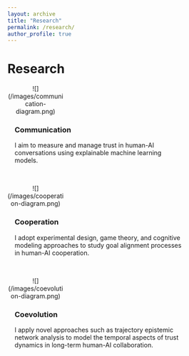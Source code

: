 ```yaml
---
layout: archive
title: "Research"
permalink: /research/
author_profile: true
---
```


<style>
/* Custom CSS for two-column research layout */
.research-row {
  display: flex;
  flex-wrap: wrap;
  align-items: center;
  margin-bottom: 2rem;
}
.research-image {
  flex: 0 0 25%;
  max-width: 25%;
  text-align: center;
}
.research-image img {
  max-width: 100%;
  height: auto;
  border-radius: 4px; /* optional styling */
}
.research-content {
  flex: 0 0 75%;
  max-width: 75%;
  padding-left: 1rem;
}
@media(max-width: 768px) {
  /* Stack columns on narrow screens */
  .research-row {
    flex-direction: column;
  }
  .research-image,
  .research-content {
    flex: 0 0 100%;
    max-width: 100%;
    padding-left: 0;
  }
}
</style>

# Research

<!-- Row 1: Communication -->
<div class="research-row">

  <!-- Left: Plot/Image -->
  <div class="research-image">
    ![](/images/communication-diagram.png)
  </div>

  <!-- Right: Direction Title and Description -->
  <div class="research-content">
  
  ### Communication
  I aim to measure and manage trust in human-AI conversations using explainable machine learning models.
  
  </div>
</div>

<!-- Row 2: Cooperation -->
<div class="research-row">

  <!-- Left: Plot/Image -->
  <div class="research-image">
    ![](/images/cooperation-diagram.png)
  </div>

  <!-- Right: Direction Title and Description -->
  <div class="research-content">
  
  ### Cooperation
  I adopt experimental design, game theory, and cognitive modeling approaches to study goal alignment processes in human-AI cooperation.
  
  </div>
</div>

<!-- Row 3: Coevolution -->
<div class="research-row">

  <!-- Left: Plot/Image -->
  <div class="research-image">
    ![](/images/coevolution-diagram.png)
  </div>

  <!-- Right: Direction Title and Description -->
  <div class="research-content">
  
  ### Coevolution
  I apply novel approaches such as trajectory epistemic network analysis to model the temporal aspects of trust dynamics in long-term human-AI collaboration.
  
  </div>
</div>
